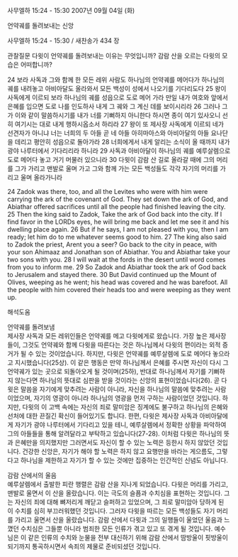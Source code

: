 사무엘하 15:24 - 15:30 
2007년 09월 04일 (화)

언약궤를 돌려보내는 신앙



사무엘하 15:24 - 15:30 / 새찬송가 434 장


관찰질문
다윗이 언약궤를 돌려보내는 이유는 무엇입니까?
감람 산을 오르는 다윗의 모습은 어떠합니까?

24 보라 사독과 그와 함께 한 모든 레위 사람도 하나님의 언약궤를 메어다가 하나님의 궤를 내려놓고 아비아달도 올라와서 모든 백성이 성에서 나오기를 기다리도다 25 왕이 사독에게 이르되 보라 하나님의 궤를 성읍으로 도로 메어 가라 만일 내가 여호와 앞에서 은혜를 입으면 도로 나를 인도하사 내게 그 궤와 그 계신 데를 보이시리라 26 그러나 그가 이와 같이 말씀하시기를 내가 너를 기뻐하지 아니한다 하시면 종이 여기 있사오니 선히 여기시는 대로 내게 행하시옵소서 하리라 27 왕이 또 제사장 사독에게 이르되 네가 선견자가 아니냐 너는 너희의 두 아들 곧 네 아들 아히마아스와 아비아달의 아들 요나단을 데리고 평안히 성읍으로 돌아가라 28 너희에게서 내게 알리는 소식이 올 때까지 내가 광야 나루터에서 기다리리라 하니라 29 사독과 아비아달이 하나님의 궤를 예루살렘으로 도로 메어다 놓고 거기 머물러 있으니라 30 다윗이 감람 산 길로 올라갈 때에 그의 머리를 그가 가리고 맨발로 울며 가고 그와 함께 가는 모든 백성들도 각각 자기의 머리를 가리고 울며 올라가니라  

24 Zadok was there, too, and all the Levites who were with him were carrying the ark of the covenant of God. They set down the ark of God, and Abiathar offered sacrifices until all the people had finished leaving the city. 25 Then the king said to Zadok, Take the ark of God back into the city. If I find favor in the LORDs eyes, he will bring me back and let me see it and his dwelling place again. 26 But if he says, I am not pleased with you, then I am ready; let him do to me whatever seems good to him. 27 The king also said to Zadok the priest, Arent you a seer? Go back to the city in peace, with your son Ahimaaz and Jonathan son of Abiathar. You and Abiathar take your two sons with you. 28 I will wait at the fords in the desert until word comes from you to inform me. 29 So Zadok and Abiathar took the ark of God back to Jerusalem and stayed there. 30 But David continued up the Mount of Olives, weeping as he went; his head was covered and he was barefoot. All the people with him covered their heads too and were weeping as they went up.

해석도움





언약궤를 돌려보냄  
제사장 사독과 모든 레위인들은 언약궤를 메고 다윗에게로 왔습니다. 가장 높은 제사장들이, 그것도 언약궤와 함께 다윗을 따른다는 것은 하나님께서 다윗의 편이라는 외적 증거가 될 수 있는 것이었습니다. 하지만, 다윗은 언약궤를 예루살렘에 도로 메어다 놓으라고 지시했습니다(25상). 이 같은 행동은 만약 하나님께서 은혜를 주시면 자신이 다시 그 언약궤가 있는 곳으로 되돌아오게 될 것이며(25하), 반대로 하나님께서 자기를 기뻐하지 않는다면 하나님의 뜻대로 심판을 받을 것이라는 신앙의 표현이었습니다(26). 곧 다윗은 말씀을 자기에게 맞추려는 사람이 아니라, 자신을 하나님의 말씀에 맞추려는 사람이었으며, 자기의 영광이 아니라 하나님의 영광을 먼저 구하는 사람이었던 것입니다. 하지만, 다윗의 이 고백 속에는 자신의 죄로 말미암은 징계에도 불구하고 하나님의 은혜와 선처에 대한 끈질긴 확신이 들어있기도 합니다. 한편, 다윗은 제사장 사독과 아비아달에게 자기가 광야 나루터에서 기다리고 있을 테니, 예루살렘에서 정확한 상황을 파악하여 그의 아들들을 통해 알려달라고 부탁하고 있습니다(27-28). 이처럼 다윗은 하나님의 뜻과 은혜만을 의지했지만 그러면서도 자신이 할 수 있는 노력은 등한시 하지 않았던 것입니다. 건강한 신앙은, 자기가 해야 할 노력은 하지 않고 요행만을 바라는 게으름도, 그렇다고 하나님을 제한하고 자기가 할 수 있는 것에만 집중하는 인간적인 신념도 아닙니다.    

감람 산에서의 울음  
예루살렘에서 출발한 피란 행렬은 감람 산을 지나게 되었습니다. 다윗은 머리를 가리고, 맨발로 울면서 이 산을 올랐습니다. 이는 극도의 슬픔과 수치심을 표현하는 것입니다. 그는 자신의 죄에 대해 뼈저리게 깨닫고 슬퍼하고 있었으며, 그 죄로 말미암아 당하게 된 이 수치를 심히 부끄러워했던 것입니다. 그러자 다윗을 따르는 모든 백성들도 자기 머리를 가리고 울면서 산을 올랐습니다. 감람 산에서 다윗과 그의 일행들이 울었던 울음과 느꼈던 수치심은 그들뿐 아니라 범죄한 모든 인류가 겪고 있고 또 겪게 될 것입니다. 예수님은 이 같은 인류의 수치와 눈물을 전부 대신하기 위해 감람 산에서 땀방울이 핏방울이 되기까지 통곡하시면서 속죄의 제물로 준비되셨던 것입니다.
